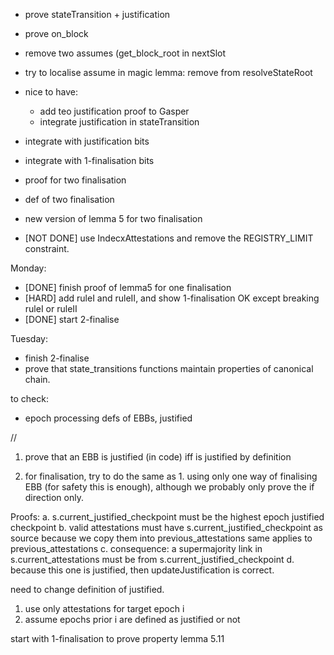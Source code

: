 


- prove stateTransition + justification
- prove on_block
- remove two assumes (get_block_root in nextSlot
- try to localise assume in magic lemma: remove from resolveStateRoot

- nice to have: 
    - add teo justification proof to Gasper
    - integrate justification in stateTransition

- integrate with justification bits
- integrate with 1-finalisation bits  

- proof for two finalisation
 - def of two finalisation
 - new version of lemma 5 for two finalisation

- [NOT DONE] use IndecxAttestations and remove the REGISTRY_LIMIT constraint.

Monday:
- [DONE] finish proof of lemma5 for one finalisation
- [HARD] add ruleI and ruleII, and show 1-finalisation OK except breaking ruleI or ruleII
- [DONE] start 2-finalise

Tuesday:
- finish 2-finalise
- prove that state_transitions functions maintain properties of canonical chain. 

to check:

- epoch processing defs of EBBs, justified



//

1. prove that an EBB is justified (in code) iff is justified by definition
    
2. for finalisation, try to do the same as 1. using only one way of finalising EBB 
    (for safety this is enough), although we probably only prove the if direction only. 


Proofs:
a. s.current_justified_checkpoint must be the highest epoch justified checkpoint 
b. valid attestations must have s.current_justified_checkpoint as source 
    because we copy them into previous_attestations same applies to previous_attestations 
c. consequence: a supermajority link in s.current_attestations must be from 
    s.current_justified_checkpoint 
d. because this one is justified, then updateJustification is correct.

need to change definition of justified.
1. use only attestations for target epoch i 
2. assume epochs prior i are defined as justified or not 

start with 1-finalisation to prove property lemma 5.11
